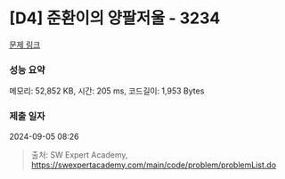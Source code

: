 # [D4] 준환이의 양팔저울 - 3234 

[문제 링크](https://swexpertacademy.com/main/code/problem/problemDetail.do?contestProbId=AWAe7XSKfUUDFAUw) 

### 성능 요약

메모리: 52,852 KB, 시간: 205 ms, 코드길이: 1,953 Bytes

### 제출 일자

2024-09-05 08:26



> 출처: SW Expert Academy, https://swexpertacademy.com/main/code/problem/problemList.do
